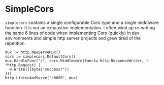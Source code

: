 # SimpleCors

`simplecors` contains a single configurable Cors type and a single middlware function. It is not an exhaustive implementation. I often wind up re-writing the same 6 lines of code when implementing Cors (quickly) in dev environments and simple http server projects and grew tired of the repetition. 

```
mux := http.NewServeMux()
cors := simplecors.DefaultCors()
mux.HandleFunc("/", cors.Middleware(func(w http.ResponseWriter, r *http.Request) {
  w.Write([]byte("success!"))
}))
http.ListenAndServe(":8080", mux)
```

